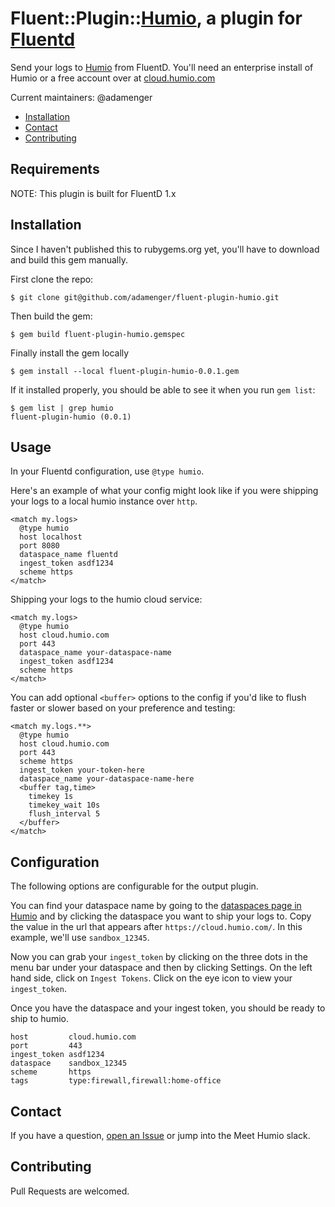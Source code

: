 # Fluent::Plugin::[Humio](https://humio.com), a plugin for [Fluentd](http://fluentd.org)


Send your logs to [Humio](https://humio.com) from FluentD. You'll need an enterprise install of Humio or a free account over at [cloud.humio.com](https://cloud.humio.com)

Current maintainers: @adamenger

* [Installation](#installation)
* [Contact](#contact)
* [Contributing](#contributing)

## Requirements

NOTE: This plugin is built for FluentD 1.x 

## Installation

Since I haven't published this to rubygems.org yet, you'll have to download and build this gem manually.

First clone the repo:

```
$ git clone git@github.com/adamenger/fluent-plugin-humio.git
```

Then build the gem:

```
$ gem build fluent-plugin-humio.gemspec
```

Finally install the gem locally

```
$ gem install --local fluent-plugin-humio-0.0.1.gem
```

If it installed properly, you should be able to see it when you run `gem list`:

```
$ gem list | grep humio
fluent-plugin-humio (0.0.1)
```

## Usage

In your Fluentd configuration, use `@type humio`. 

Here's an example of what your config might look like if you were shipping your logs to a local humio instance over `http`. 

```
<match my.logs>
  @type humio
  host localhost
  port 8080
  dataspace_name fluentd
  ingest_token asdf1234
  scheme https
</match>
```

Shipping your logs to the humio cloud service:

```
<match my.logs>
  @type humio
  host cloud.humio.com
  port 443
  dataspace_name your-dataspace-name
  ingest_token asdf1234
  scheme https
</match>
```

You can add optional `<buffer>` options to the config if you'd like to flush faster or slower based on your preference and testing:

```
<match my.logs.**>
  @type humio
  host cloud.humio.com
  port 443
  scheme https
  ingest_token your-token-here
  dataspace_name your-dataspace-name-here
  <buffer tag,time>
    timekey 1s
    timekey_wait 10s
    flush_interval 5
  </buffer>
</match>
```

## Configuration
The following options are configurable for the output plugin. 

You can find your dataspace name by going to the [dataspaces page in Humio](https://cloud.humio.com/?page=1&search=&tab=dataspaces) and by clicking the dataspace you want to ship your logs to. Copy the value in the url that appears after `https://cloud.humio.com/`. In this example, we'll use `sandbox_12345`.

Now you can grab your `ingest_token` by clicking on the three dots in the menu bar under your dataspace and then by clicking Settings. On the left hand side, click on `Ingest Tokens`. Click on the eye icon to view your `ingest_token`.

Once you have the dataspace and your ingest token, you should be ready to ship to humio.

```
host         cloud.humio.com
port         443
ingest_token asdf1234
dataspace    sandbox_12345
scheme       https
tags         type:firewall,firewall:home-office
```

## Contact

If you have a question, [open an Issue](https://github.com/adamenger/fluent-plugin-humio/issues) or jump into the Meet Humio slack. 

## Contributing

Pull Requests are welcomed.
